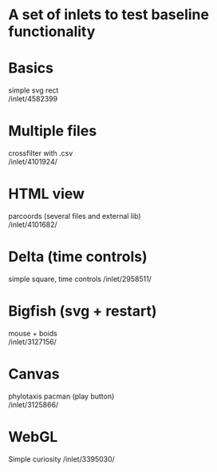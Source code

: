 # A set of inlets to test baseline functionality

# Basics

simple svg rect  
/inlet/4582399  


# Multiple files

crossfilter with .csv  
/inlet/4101924/  


# HTML view

parcoords (several files and external lib)  
/inlet/4101682/  


# Delta (time controls)

simple square, time controls
/inlet/2958511/  


# Bigfish (svg + restart)

mouse + boids  
/inlet/3127156/  


# Canvas

phylotaxis pacman (play button)  
/inlet/3125866/  


# WebGL

Simple curiosity
/inlet/3395030/
